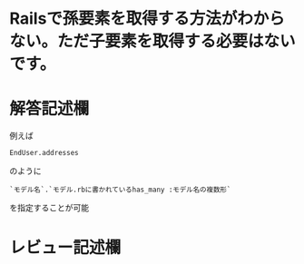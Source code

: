 # Railsで孫要素を取得する方法がわからない。ただ子要素を取得する必要はないです。
# 解答記述欄
例えば
```
EndUser.addresses
```
のように
```
`モデル名`.`モデル.rbに書かれているhas_many :モデル名の複数形`
```
を指定することが可能


# レビュー記述欄